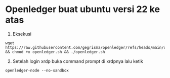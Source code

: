 # Openledger buat ubuntu versi 22 ke atas

1) Eksekusi
```
wget https://raw.githubusercontent.com/gegrisma/openledger/refs/heads/main/openledger.sh && chmod +x openledger.sh && ./openledger.sh
```
2) Setelah login xrdp buka command prompt di xrdpnya lalu ketik
```
openledger-node --no-sandbox
```
